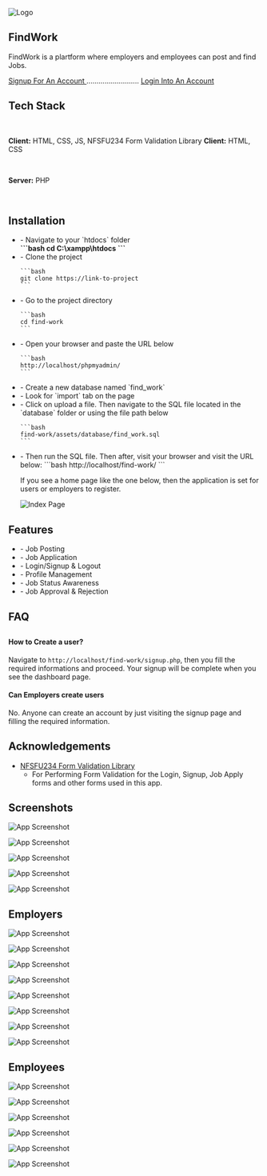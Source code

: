 
<section class="header">

![Logo](assets/images/findwork.png)


<h1>FindWork</h1>

<p>FindWork is a plartform where employers and employees can post and find Jobs.</p>

<p>

<a href="signup.php">
Signup For An Account
</a>
..........................
<a href="login.php">
Login Into An Account
</a>

</p>

</section>


<section>

<h2>Tech Stack</h2>

<br>

**Client:** HTML, CSS, JS, NFSFU234 Form Validation Library
**Client:** HTML, CSS

<br>

**Server:** PHP

<br>

</section>

<section>

<h2>Installation</h2>

<ul>

<li>
- Navigate to your `htdocs` folder <br>
<b>
    ```bash
    cd C:\xampp\htdocs
    ```
</b>
</li>

<li>
- Clone the project

    ```bash
    git clone https://link-to-project
    ```
</li>

<li>
- Go to the project directory

    ```bash
    cd find-work
    ```
</li>

<li>
- Open your browser and paste the URL below

    ```bash
    http://localhost/phpmyadmin/
    ```
</li>

<li>
- Create a new database named `find_work` 
</li>
<li>
- Look for `import` tab on the page
</li>
<li>
- Click on upload a file. Then navigate to the SQL file located in the `database` folder or using the file path below 

	```bash
	find-work/assets/database/find_work.sql
	```
</li>

<li>
- Then run the SQL file. Then after, visit your browser and visit the URL below: 
	```bash
	http://localhost/find-work/
	```

If you see a home page like the one below, then the application is set for users or employers to register.

![Index Page](assets/images/previews/find-work_home_page.png)

</li>

</section>

<section>

<h2>Features</h2>

<ul>
<li>
- Job Posting
</li>
<li>
- Job Application
</li>
<li>
- Login/Signup & Logout
</li>
<li>
- Profile Management 
</li>
<li>
- Job Status Awareness
</li>
<li>
- Job Approval & Rejection
</li>

</ul>

</section>

<section>

<h2>FAQ<h2>

<h4>How to Create a user?</h4>

Navigate to `http://localhost/find-work/signup.php`, then you fill the required informations and proceed. Your signup will be complete when you see the dashboard page.

<h4>Can Employers create users</h4>

No. Anyone can create an account by just visiting the signup page and filling the required information.

</section>


<section>

<h2>Acknowledgements</h2>

 - [NFSFU234 Form Validation Library](https://jsdelivr.com/package/npm/nfsfu234-form-validation/)
    - For Performing Form Validation for the Login, Signup, Job Apply forms and other forms used in this app.

</section>

<section class="gallery">

<h2>Screenshots</h2>

<section class="gallery-grid">

![App Screenshot](assets/images/previews/find-work_home_page.png)

![App Screenshot](assets/images/previews/find-work_login_page.png)

![App Screenshot](assets/images/previews/find-work_signup_page.png)

![App Screenshot](assets/images/previews/find-work_error_page.png)

![App Screenshot](assets/images/previews/find-work_view_jobs_page.png)

</section>

<h2>Employers</h2>

<section class="gallery-grid">

![App Screenshot](assets/images/previews/find-work_signup_page_for_employers.png)

![App Screenshot](assets/images/previews/find-work_dashboard_for_employers.png)

![App Screenshot](assets/images/previews/find-work_create_job_page.png)

![App Screenshot](assets/images/previews/find-work_manage_profile_for_employers.png)

![App Screenshot](assets/images/previews/find-work_signup_page_for_employers.png)

![App Screenshot](assets/images/previews/find-work_view_job_to_be_approved_page.png)

![App Screenshot](assets/images/previews/find-work_view_my_jobs_approvals_page.png)

![App Screenshot](assets/images/previews/find-work_view_my_jobs_page.png)

</section>

<h2>Employees</h2>

<section class="gallery-grid">


![App Screenshot](assets/images/previews/find-work_signup_page_for_employees.png)

![App Screenshot](assets/images/previews/find-work_dashboard_for_employees.png)

![App Screenshot](assets/images/previews/find-work_job_apply_page.png)

![App Screenshot](assets/images/previews/find-work_manage_profile_for_employees.png)

![App Screenshot](assets/images/previews/find-work_signup_page_for_employers.png)

![App Screenshot](assets/images/previews/find-work_view_applied_jobs_page.png)

</section>

</section>
